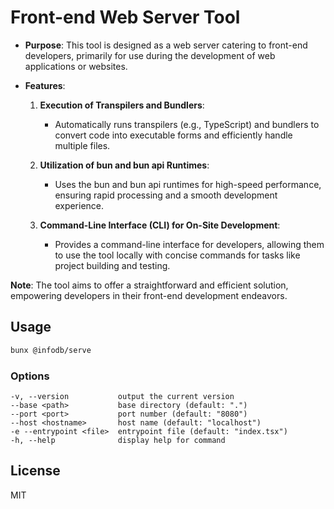 # Front-end Web Server Tool

- **Purpose**: This tool is designed as a web server catering to front-end developers, primarily for use during the development of web applications or websites.

- **Features**:
  1. **Execution of Transpilers and Bundlers**:
     - Automatically runs transpilers (e.g., TypeScript) and bundlers to convert code into executable forms and efficiently handle multiple files.

  2. **Utilization of bun and bun api Runtimes**:
     - Uses the bun and bun api runtimes for high-speed performance, ensuring rapid processing and a smooth development experience.

  3. **Command-Line Interface (CLI) for On-Site Development**:
     - Provides a command-line interface for developers, allowing them to use the tool locally with concise commands for tasks like project building and testing.

**Note**: The tool aims to offer a straightforward and efficient solution, empowering developers in their front-end development endeavors.

## Usage

```bash
bunx @infodb/serve
```

### Options

```
-v, --version           output the current version
--base <path>           base directory (default: ".")
--port <port>           port number (default: "8080")
--host <hostname>       host name (default: "localhost")
-e --entrypoint <file>  entrypoint file (default: "index.tsx")
-h, --help              display help for command
```

## License

MIT
